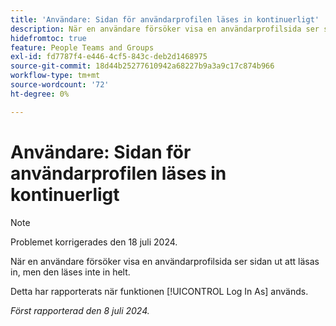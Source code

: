 ```yaml
---
title: 'Användare: Sidan för användarprofilen läses in kontinuerligt'
description: När en användare försöker visa en användarprofilsida ser sidan ut att läsas in, men den läses inte in helt.
hidefromtoc: true
feature: People Teams and Groups
exl-id: fd7787f4-e446-4cf5-843c-deb2d1468975
source-git-commit: 18d44b25277610942a68227b9a3a9c17c874b966
workflow-type: tm+mt
source-wordcount: '72'
ht-degree: 0%

---
```


# Användare: Sidan för användarprofilen läses in kontinuerligt

>[!NOTE]
>
>Problemet korrigerades den 18 juli 2024.

När en användare försöker visa en användarprofilsida ser sidan ut att läsas in, men den läses inte in helt.

Detta har rapporterats när funktionen [!UICONTROL Log In As] används.

_Först rapporterad den 8 juli 2024._
